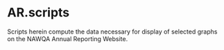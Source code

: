 AR.scripts
==========
Scripts herein compute the data necessary for display of selected graphs on the NAWQA Annual Reporting Website.
